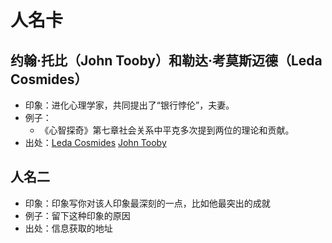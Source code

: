 # 人名卡

## 约翰·托比（John Tooby）和勒达·考莫斯迈德（Leda Cosmides）
* 印象：进化心理学家，共同提出了“银行悖伦”，夫妻。
* 例子：
	* 《心智探奇》第七章社会关系中平克多次提到两位的理论和贡献。
* 出处：[Leda Cosmides](https://en.wikipedia.org/wiki/Leda_Cosmides) [John Tooby](https://en.wikipedia.org/wiki/John_Tooby)


## 人名二
* 印象：印象写你对该人印象最深刻的一点，比如他最突出的成就
* 例子：留下这种印象的原因
* 出处：信息获取的地址